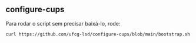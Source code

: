 ## configure-cups
Para rodar o script sem precisar baixá-lo, rode:

```bash
curl https://github.com/ufcg-lsd/configure-cups/blob/main/bootstrap.sh | sudo bash
```
